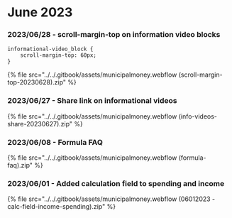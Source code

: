 # June 2023

### 2023/06/28 - scroll-margin-top on information video blocks

```
informational-video_block {
	scroll-margin-top: 60px;
}
```

{% file src="../../.gitbook/assets/municipalmoney.webflow (scroll-margin-top-20230628).zip" %}

### 2023/06/27 - Share link on informational videos

{% file src="../../.gitbook/assets/municipalmoney.webflow (info-videos-share-20230627).zip" %}

### 2023/06/08 - Formula FAQ

{% file src="../../.gitbook/assets/municipalmoney.webflow (formula-faq).zip" %}

### 2023/06/01 - Added calculation field to spending and income

{% file src="../../.gitbook/assets/municipalmoney.webflow (06012023 - calc-field-income-spending).zip" %}

